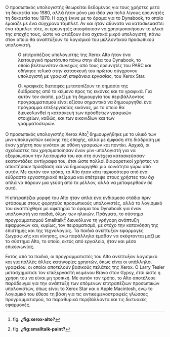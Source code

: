 Ο προσωπικός υπολογιστής θεωρείται δεδομένος για τους χρήστες μετά τη
δεκαετία του 1980, αλλά ήταν μόνο μια ιδέα για πολύ λίγους ερευνητές τη
δεκαετία του 1970. Η αρχή έγινε με το όραμα για το Dynabook, το οποίο
έμοιαζε με ένα σύγχρονο τάμπλετ. Αν και ήταν αδύνατο να κατασκευαστεί
ένα τάμπλετ τότε, οι ερευνητές αποφάσισαν να χρησιμοποιήσουν το υλικό
της εποχής τους, ώστε να φτιάξουν ένα σχετικά μικρό υπολογιστή, πάνω
στον οποίο θα αναπτύξουν το λογισμικό του μελλοντικού προσωπικού
υπολογιστή.

<figure id="fig:xerox-alto">
<figcaption>
Ο επιτραπέζιος υπολογιστής της Xerox Alto ήταν ένα λειτουργικό πρωτότυπο
πάνω στην ιδέα του Dynabook, το οποίο βελτιωνόταν συνεχώς από τους
ερευνητές του PARC και οδήγησε τελικά στην κατασκευή του πρώτου
σύγχρονου υπολογιστή με γραφική επιφάνεια εργασίας, του Xerox Star.
</figcaption>
</figure>
<figure id="fig:smalltalk-paint">
<figcaption>
Οι γραφικές διεπαφές μετατοπίζουν τη σημασία της διάδρασης από το
κείμενο προς τις εικόνες και τα γραφικά. Για αυτόν τον σκοπό, μαζί με τη
δημιουργία του περιβάλλοντος προγραμματισμού είναι εξίσου σημαντικό να
δημιουργηθεί ένα πρόγραμμα επεξεργασίας εικόνας, με το οποίο θα
διευκολυνθεί η κατασκευή των πρόσθετων γραφικών στοιχείων, καθώς, και
των εικονιδίων και των γραμματοσειρών.
</figcaption>
</figure>

Ο προσωπικός υπολογιστής Xerox Alto[^1] δημιουργήθηκε με το υλικό των
μινι-υπολογιστών εκείνης της εποχής, αλλά με έμφαση στη διάδραση με έναν
χρήστη που γινόταν με οθόνη γραφικών και ποντίκι. Αρχικά, οι σχεδιαστές
του χρησιμοποίησαν έναν μίνι-υπολογιστή για να εξομοιώσουν την
λειτουργία του και στη συνέχεια κατασκεύασαν εκατοντάδες αντίγραφα του,
έτσι ώστε πολλοί διαφορετικοί χρήστες να αποκτήσουν πρόσβαση και να
δημιουργηθεί μια κοινότητα γύρω από αυτόν. Με αυτόν τον τρόπο, το Alto
ήταν κάτι περισσότερο από ένα εύθραστο εργαστηριακό πείραμα και επέτρεψε
στους χρήστες του όχι απλά να πάρουν μια γεύση από το μέλλον, αλλά να
μεταφερθούν σε αυτό.

Η επιτραπέζια μορφή του Alto ήταν απλά ένα ενδιάμεσο στάδιο πριν
φτάσουμε στους φορητούς προσωπικούς υπολογιστές, αλλά το λογισμικό του
αναπτύχθηκε με αφετηρία το όραμα του Dynabook για έναν υπολογιστή για
παιδιά, όλων των ηλικιών. Πράγματι, το σύστημα προγραμματισμού
Smalltalk[^2] διευκόλυνε τη γρήγορη ανάπτυξη εφαρμογών και, κυρίως, τον
πειραματισμό, με στόχο την κατανόηση της επιστήμης και της τεχνολογίας.
Τα παιδιά ανέπτυξαν εφαρμογές ζωγραφικής και κίνησης, ενώ παράλληλα
έμαθαν να σκέφτονται μαζί με το σύστημα Alto, το οποίο, εκτός από
εργαλείο, ήταν και μέσο επικοινωνίας.

Εκτός από τα παιδιά, οι προγραμματιστές του Alto ανέπτυξαν λογισμικό και
για πολλές άλλες κατηγορίες χρηστών, όπως είναι οι υπάλληλοι γραφείου,
οι οποίοι αποτελούν βασικούς πελάτες της Xerox. Ο Larry Tesler
μετασχημάτισε τον επεξεργαστή κειμένου Bravo στον Gypsy, έτσι ώστε η
χρήση του να είναι μη τροπική. Με αυτόν τον τρόπο, το Alto αποτέλεσε
παράδειγμα για την ανάπτυξη των επόμενων επιτραπέζιων προσωπικών
υπολογιστών, όπως είναι το Xerox Star και ο Apple Macintosh, ενώ το
λογισμικό του έθεσε τη βάση για τις αντικειμενοστραφείς γλώσσες
προγραμματισμού, τα παραθυρικά περιβάλλοντα και τις δικτυακές εφαρμογές.

[^1]: fig. **¿fig:xerox-alto?**

[^2]: fig. **¿fig:smalltalk-paint?**
